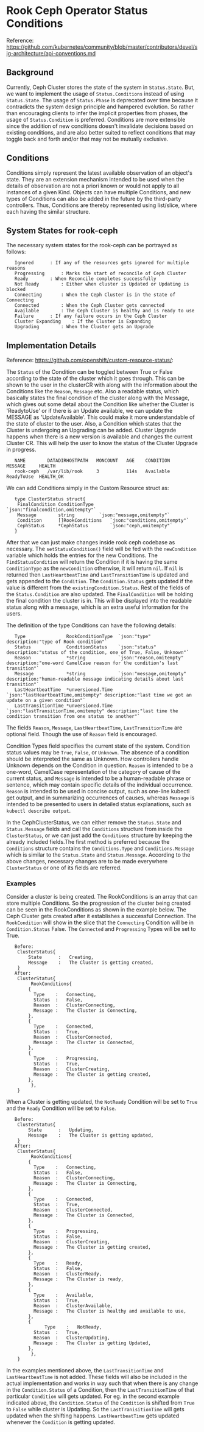 # Rook Ceph Operator Status Conditions

Reference: https://github.com/kubernetes/community/blob/master/contributors/devel/sig-architecture/api-conventions.md

## Background

Currently, Ceph Cluster stores the state of the system in `Status.State`. But, we want to implement the usage of `Status.Conditions` instead of using `Status.State`. The usage of `Status.Phase` is deprecated over time because it contradicts the system design principle and hampered evolution. So rather than encouraging clients to infer the implicit properties from phases, the usage of `Status.Condition` is preferred. Conditions are more extensible since the addition of new conditions doesn't invalidate decisions based on existing conditions, and are also better suited to reflect conditions that may toggle back and forth and/or that may not be mutually exclusive.

## Conditions

Conditions simply represent the latest available observation of an object's state. They are an extension mechanism intended to be used when the details of observation are not a priori known or would not apply to all instances of a given Kind. Objects can have multiple Conditions, and new types of Conditions can also be added in the future by the third-party controllers. Thus, Conditions are thereby represented using list/slice, where each having the similar structure.

## System States for rook-ceph

The necessary system states for the rook-ceph can be portrayed as follows:
	   
	   Ignored 		: If any of the resources gets ignored for multiple reasons
	   Progressing 		: Marks the start of reconcile of Ceph Cluster
	   Ready 		: When Reconcile completes successfully
	   Not Ready 		: Either when cluster is Updated or Updating is blocked
	   Connecting		: When the Ceph Cluster is in the state of Connecting 
	   Connected		: When the Ceph Cluster gets connected
	   Available 		: The Ceph Cluster is healthy and is ready to use
	   Failure 		: If any failure occurs in the Ceph Cluster
	   Cluster Expanding	: If the Cluster is Expanding
	   Upgrading		: When the Cluster gets an Upgrade

## Implementation Details

Reference: https://github.com/openshift/custom-resource-status/:

The `Status` of the Condition can be toggled between True or False according to the state of the cluster which it goes through. This can be shown to the user in the clusterCR with along with the information about the Conditions like the `Reason`, `Message` etc. Also a readable status, which basically states the final condition of the cluster along with the Message, which gives out some detail about the Condition like whether the Cluster is 'ReadytoUse' or if there is an Update available, we can update the MESSAGE as 'UpdateAvailable'. This could make it more understandable of the state of cluster to the user. Also, a Condition which states that the Cluster is undergoing an Upgrading can be added. Cluster Upgrade happens when there is a new version is available and changes the current Cluster CR. This will help the user to know the status of the Cluster Upgrade in progress. 
	
	   NAME        DATADIRHOSTPATH   MONCOUNT   AGE    CONDITION	MESSAGE     HEALTH
	   rook-ceph   /var/lib/rook     3          114s   Available	ReadyToUse  HEALTH_OK


We can add Conditions simply in the Custom Resource struct as:
	  
	   type ClusterStatus struct{
		FinalCondition ConditionType	  `json:"finalcondition,omitempty"`
		Message	       string		  `json:"message,omitempty"`
		Condition      []RookConditions   `json:"conditions,omitempty"`
		CephStatus     *CephStatus        `json:"ceph,omitempty"`
	   }

After that we can just make changes inside rook ceph codebase as necessary. The `setStatusCondition()` field will be fed with the `newCondition` variable which holds the entries for the new Conditions. The `FindStatusCondition` will return the Condition if it is having the same `ConditionType` as the `newCondition` otherwise, it will return `nil`. If `nil` is returned then `LastHeartbeatTime` and `LastTransitionTime` is updated and gets appended to the `Condition`. The `Condition.Status` gets updated if the value is different from the `existingCondition.Status`. Rest of the fields of the `Status.Condition` are also updated. The `FinalCondition` will be holding the final condition the cluster is in. This will be displayed into the readable status along with a message, which is an extra useful information for the users.


The definition of the type Conditions can have the following details:
	   
	   Type               RookConditionType  `json:"type" description:"type of Rook condition"`
  	   Status             ConditionStatus    `json:"status" description:"status of the condition, one of True, False, Unknown"`
  	   Reason             *string            `json:"reason,omitempty" description:"one-word CamelCase reason for the condition's last transition"`
  	   Message            *string            `json:"message,omitempty" description:"human-readable message indicating details about last transition"`
	   LastHeartbeatTime  *unversioned.Time  `json:"lastHeartbeatTime,omitempty" description:"last time we got an update on a given condition"`
	   LastTransitionTime *unversioned.Time  `json:"lastTransitionTime,omitempty" description:"last time the condition transition from one status to another"`

The fields `Reason`, `Message`, `LastHeartbeatTime`, `LastTransitionTime` are optional field. Though the use of `Reason` field is encouraged.

Condition Types field specifies the current state of the system. Condition status values may be `True`, `False`, or `Unknown`. The absence of a condition should be interpreted the same as Unknown. How controllers handle Unknown depends on the Condition in question.
`Reason` is intended to be a one-word, CamelCase representation of the category of cause of the current status, and `Message` is intended to be a human-readable phrase or sentence, which may contain specific details of the individual occurrence. `Reason` is intended to be used in concise output, such as one-line kubectl get output, and in summarizing occurrences of causes, whereas `Message` is intended to be presented to users in detailed status explanations, such as `kubectl describe output`.

In the CephClusterStatus, we can either remove the `Status.State` and `Status.Message` fields and call the `Conditions` structure from inside the `ClusterStatus`, or we can just add the `Conditions` structure by keeping the already included fields.The first method is preferred because the `Conditions` structure contains the `Conditions.Type` and `Conditions.Message` which is similar to the `Status.State` and `Status.Message`. According to the above changes, necessary changes are to be made everywhere `ClusterStatus` or one of its fields are referred. 



### Examples

Consider a cluster is being created. The RookConditions is an array that can store multiple Conditions. So the progression of the cluster being created can be seen in the RookConditions as shown in the example below. The Ceph Cluster gets created after it establishes a successful Connection. The `RookCondition` will show in the slice that the `Connecting` Condition will be in `Condition.Status` False. The `Connected` and `Progressing` Types will be set to True.

	   Before:
		ClusterStatus{
		    State      :   Creating,
	   	    Message    :   The Cluster is getting created,
		}
	   After:
		ClusterStatus{
		     RookConditions{
			{
			  Type    :   Connecting,
			  Status  :   False,
			  Reason  :   ClusterConnecting,
			  Message :   The Cluster is Connecting,
			},
			{
			  Type    :   Connected,
			  Status  :   True,
			  Reason  :   ClusterConnected,
			  Message :   The Cluster is Connected,
			},
			{
			  Type    :   Progressing,
			  Status  :   True,
			  Reason  :   ClusterCreating,
			  Message :   The Cluster is getting created,
			},
		     },
		}
When a Cluster is getting updated, the `NotReady` Condition will be set to `True` and the `Ready` Condition will be set to `False`.


	   Before:
		ClusterStatus{
		    State      :   Updating,
	   	    Message    :   The Cluster is getting updated,
		}
	   After:
		ClusterStatus{
		     RookConditions{
			{
			  Type    :   Connecting,
			  Status  :   False,
			  Reason  :   ClusterConnecting,
			  Message :   The Cluster is Connecting,
			},
			{
			  Type    :   Connected,
			  Status  :   True,
			  Reason  :   ClusterConnected,
			  Message :   The Cluster is Connected,
			},
			{
			  Type    :   Progressing,
			  Status  :   False,
			  Reason  :   ClusterCreating,
			  Message :   The Cluster is getting created,
			},
			{
			  Type    :   Ready,
			  Status  :   False,
			  Reason  :   ClusterReady,
			  Message :   The Cluster is ready,
			},
			{
			  Type    :   Available,
			  Status  :   True,
			  Reason  :   ClusterAvailable,
		   	  Message :   The Cluster is healthy and available to use,
			},
			{
		          Type    :   NotReady,
			  Status  :   True,
			  Reason  :   ClusterUpdating,
 			  Message :   The Cluster is getting Updated,
			},
		     },
		}

In the examples mentioned above, the `LastTransitionTime` and `LastHeartbeatTime` is not added. These fields will also be included in the actual implementation and works in way such that when there is any change in the `Condition.Status` of a Condition, then the `LastTransitionTime` of that particular `Condition` will gets updated. For eg. in the second example indicated above, the `Condition.Status` of the `Condition` is shifted from `True` to `False` while cluster is Updating. So the `LastTranisitionTime` will gets updated when the shifting happens. `LastHeartbeatTime` gets updated whenever the `Condition` is getting updated.
